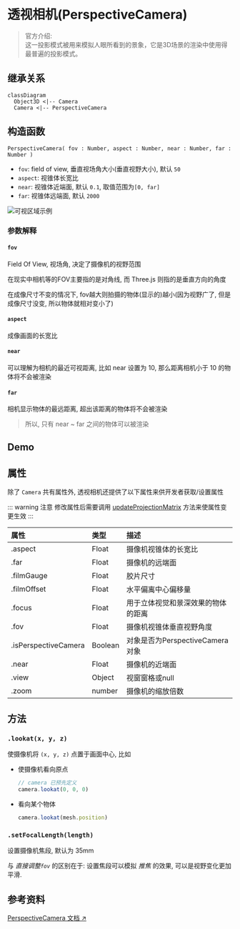 # 透视相机(PerspectiveCamera)

> 官方介绍:  
> 这一投影模式被用来模拟人眼所看到的景象，它是3D场景的渲染中使用得最普遍的投影模式。

## 继承关系

```mermaid
classDiagram
  Object3D <|-- Camera
  Camera <|-- PerspectiveCamera
```

## 构造函数

`PerspectiveCamera( fov : Number, aspect : Number, near : Number, far : Number )`

+ `fov`: field of view, 垂直视场角大小(垂直视野大小), 默认 `50`
+ `aspect`: 视锥体长宽比
+ `near`: 视锥体近端面, 默认 `0.1`, 取值范围为`[0, far]`
+ `far`: 视锥体远端面, 默认 `2000`

<Image title="可视区域示例" src="../assets/camera/img_2.png" />

### 参数解释

#### `fov`

Field Of View, 视场角, 决定了摄像机的视野范围

在现实中相机等的FOV主要指的是对角线, 而 Three.js 则指的是垂直方向的角度

在成像尺寸不变的情况下, fov越大则拍摄的物体(显示的)越小(因为视野广了, 但是成像尺寸没变, 所以物体就相对变小了)

#### `aspect`

成像画面的长宽比

#### `near`

可以理解为相机的最近可视距离, 比如 near 设置为 10, 那么距离相机小于 10 的物体将不会被渲染

#### `far`

相机显示物体的最远距离, 超出该距离的物体将不会被渲染

> 所以, 只有 near ~ far 之间的物体可以被渲染

## Demo
<script setup>
import FovDemo from './FovDemo.vue'
</script>

<FovDemo />



## 属性

除了 `Camera` 共有属性外, 透视相机还提供了以下属性来供开发者获取/设置属性

::: warning 注意
修改属性后需要调用 [updateProjectionMatrix](https://threejs.org/docs/index.html#api/zh/cameras/PerspectiveCamera.updateProjectionMatrix) 方法来使属性变更生效
:::

| 属性                   | 类型      | 描述                       |
|:---------------------|:--------|:-------------------------|
| .aspect              | Float   | 摄像机视锥体的长宽比               |     
| .far                 | Float   | 摄像机的远端面                  |
| .filmGauge           | Float   | 胶片尺寸                     |
| .filmOffset          | Float   | 水平偏离中心偏移量                |  
| .focus               | Float   | 用于立体视觉和景深效果的物体的距离        |
| .fov                 | Float   | 摄像机视锥体垂直视野角度             |
| .isPerspectiveCamera | Boolean | 对象是否为PerspectiveCamera对象 |  
| .near                | Float   | 摄像机的近端面                  |
| .view                | Object  | 视窗窗格或null                |
| .zoom                | number  | 摄像机的缩放倍数                 |

## 方法

### `.lookat(x, y, z)`

使摄像机将 `(x, y, z)` 点置于画面中心, 比如

+ 使摄像机看向原点
  ```js
  // camera 已预先定义
  camera.lookat(0, 0, 0)
  ```
+ 看向某个物体
  ```js
  camera.lookat(mesh.position)
  ```

### `.setFocalLength(length)`

设置摄像机焦段, 默认为 35mm

与 *直接调整`fov`* 的区别在于: 设置焦段可以模拟 *推焦* 的效果, 可以是视野变化更加平滑.

## 参考资料

[PerspectiveCamera 文档 ↗](https://threejs.org/docs/index.html#api/zh/cameras/PerspectiveCamera)

